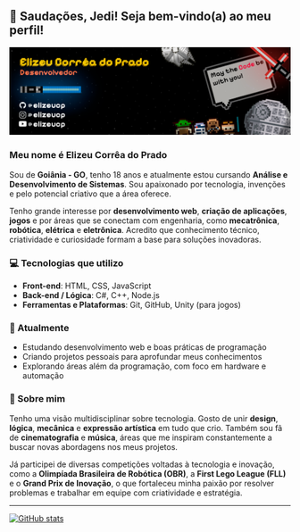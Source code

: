 ## 🖖 Saudações, Jedi! Seja bem-vindo(a) ao meu perfil!

![Banner](./assets/BannerGitHub.png)

### Meu nome é **Elizeu Corrêa do Prado**

Sou de **Goiânia - GO**, tenho 18 anos e atualmente estou cursando **Análise e Desenvolvimento de Sistemas**. Sou apaixonado por tecnologia, invenções e pelo potencial criativo que a área oferece.

Tenho grande interesse por **desenvolvimento web**, **criação de aplicações**, **jogos** e por áreas que se conectam com engenharia, como **mecatrônica**, **robótica**, **elétrica** e **eletrônica**. Acredito que conhecimento técnico, criatividade e curiosidade formam a base para soluções inovadoras.


### 💻 Tecnologias que utilizo

- **Front-end**: HTML, CSS, JavaScript  
- **Back-end / Lógica**: C#, C++, Node.js
- **Ferramentas e Plataformas**: Git, GitHub, Unity (para jogos)


### 📌 Atualmente

- Estudando desenvolvimento web e boas práticas de programação  
- Criando projetos pessoais para aprofundar meus conhecimentos  
- Explorando áreas além da programação, com foco em hardware e automação


### 👤 Sobre mim

Tenho uma visão multidisciplinar sobre tecnologia. Gosto de unir **design**, **lógica**, **mecânica** e **expressão artística** em tudo que crio. Também sou fã de **cinematografia** e **música**, áreas que me inspiram constantemente a buscar novas abordagens nos meus projetos.

Já participei de diversas competições voltadas à tecnologia e inovação, como a **Olimpíada Brasileira de Robótica (OBR)**, a **First Lego League (FLL)** e o **Grand Prix de Inovação**, o que fortaleceu minha paixão por resolver problemas e trabalhar em equipe com criatividade e estratégia.

--- 

[![GitHub stats](https://github-readme-stats.vercel.app/api?username=elizeucp&show_icons=true&bg_color=fbeb04&title_color=000000&text_color=000000&icon_color=988710&border_color=000000&border_radius=10)](https://github.com/elizeucp)
<!-- [![Top Langs](https://github-readme-stats.vercel.app/api/top-langs/?username=elizeucp)](https://github.com/anuraghazra/github-readme-stats)--> 
